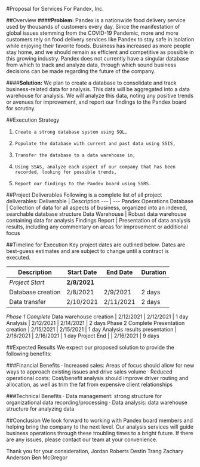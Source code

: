 #Proposal for Services For Pandex, Inc.

##Overview
####**Problem:** Pandex is a nationwide food delivery service used by thousands of customers every day. Since the manifestation of global issues stemming from the COVID-19 Pandemic, more and more customers rely on food delivery services like Pandex to stay safe in isolation while enjoying their favorite foods. Business has increased as more people stay home, and we should remain as efficient and competitive as possible in this growing industry.
Pandex does not currently have a singular database from which to track and analyze data, through which sound business decisions can be made regarding the future of the company.

####**Solution:** We plan to create a database to consolidate and track business-related data for analysis. This data will be aggregated into a data warehouse for analysis. We will analyze this data, noting any positive trends or avenues for improvement, and report our findings to the Pandex board for scrutiny.

##Execution Strategy
1.     Create a strong database system using SQL,
2.     Populate the database with current and past data using SSIS,
3.     Transfer the database to a data warehouse in,
4.     Using SSAS, analyze each aspect of our company that has been recorded, looking for possible trends,
5.     Report our findings to the Pandex board using SSRS.

##Project Deliverables
Following is a complete list of all project deliverables:
Deliverable | Description
--- | ---
Pandex Operations Database | Collection of data for all aspects of business, organized into an indexed, searchable database structure
Data Warehouse | Robust data warehouse containing data for analysis
Findings Report | Presentation of data analysis results, including any commentary on areas for improvement or additional focus

##Timeline for Execution
Key project dates are outlined below. Dates are best-guess estimates and are subject to change until a contract is executed.

Description | Start Date | End Date | Duration
--- | --- | --- | ---
*Project Start* | **2/8/2021**
Database creation | 2/8/2021 | 2/9/2021 | 2 days
Data transfer | 2/10/2021 | 2/11/2021 | 2 days
*Phase 1 Complete*
Data warehouse creation | 2/12/2021 | 2/12/2021 | 1 day
Analysis | 2/12/2021 | 2/14/2021 | 2 days
Phase 2 Complete
Presentation creation | 2/15/2021 | 2/15/2021 | 1 day
Analysis results presentation | 2/16/2021 | 2/16/2021 | 1 day
Project End |  | 2/16/2021 | 9 days

##Expected Results
We expect our proposed solution to provide the following benefits:

###Financial Benefits
·    Increased sales: Areas of focus should allow for new ways to approach existing issues and drive sales volume
·    Reduced operational costs: Cost/benefit analysis should improve driver routing and allocation, as well as trim the fat from expensive client relationships

###Technical Benefits
·    Data management: strong structure for organizational data recording/processing
·    Data analysis: data warehouse structure for analyzing data

##Conclusion
We look forward to working with Pandex board members and helping bring the company to the next level. Our analysis services will guide business operations through these troubling times to a bright future.
If there are any issues, please contact our team at your convenience.

Thank you for your consideration,
Jordan Roberts
Destin Trang
Zachary Anderson
Ben McGregor

